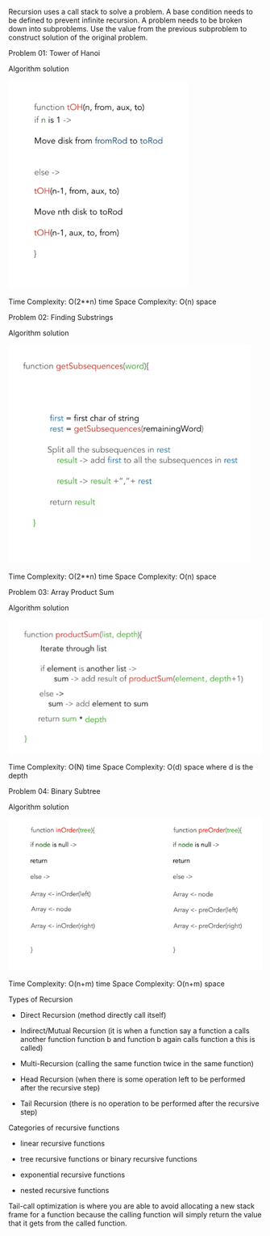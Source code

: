 Recursion uses a call stack to solve a problem. A base condition needs to be defined to prevent infinite recursion. A problem needs to be broken down into subproblems. Use the value from the previous subproblem to construct solution of the original problem. 

Problem 01: Tower of Hanoi

Algorithm solution

![tower of hanoi](../Images/toh.png)

Time Complexity: O(2**n) time
Space Complexity: O(n) space

Problem 02: Finding Substrings

Algorithm solution

![finding substrings](../Images/findsubstring.png)

Time Complexity: O(2**n) time
Space Complexity: O(n) space

Problem 03: Array Product Sum

Algorithm solution

![array product sum](../Images/arrayproductsum.png)

Time Complexity: O(N) time
Space Complexity: O(d) space where d is the depth

Problem 04: Binary Subtree

Algorithm solution

![Binary subtree](../Images/binarysubtree.png)

Time Complexity: O(n+m) time
Space Complexity: O(n+m) space

Types of Recursion

- Direct Recursion (method directly call itself)

- Indirect/Mutual Recursion (it is when a function say a function a calls another function function b and function b again calls function a this is called)

- Multi-Recursion (calling the same function twice in the same function)

- Head Recursion (when there is some operation left to be performed after the recursive step)

- Tail Recursion (there is no operation to be performed after the recursive step)

Categories of recursive functions

- linear recursive functions 

- tree recursive functions or binary recursive functions 

- exponential recursive functions 

- nested recursive functions


Tail-call optimization is where you are able to avoid allocating a new stack frame for a function because the calling function will simply return the value that it gets from the called function.